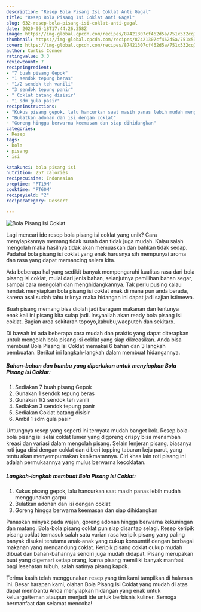 ```yaml
---
description: "Resep Bola Pisang Isi Coklat Anti Gagal"
title: "Resep Bola Pisang Isi Coklat Anti Gagal"
slug: 632-resep-bola-pisang-isi-coklat-anti-gagal
date: 2020-06-18T17:44:26.358Z
image: https://img-global.cpcdn.com/recipes/87421307cf462d5a/751x532cq70/bola-pisang-isi-coklat-foto-resep-utama.jpg
thumbnail: https://img-global.cpcdn.com/recipes/87421307cf462d5a/751x532cq70/bola-pisang-isi-coklat-foto-resep-utama.jpg
cover: https://img-global.cpcdn.com/recipes/87421307cf462d5a/751x532cq70/bola-pisang-isi-coklat-foto-resep-utama.jpg
author: Curtis Conner
ratingvalue: 3.3
reviewcount: 7
recipeingredient:
- "7 buah pisang Gepok"
- "1 sendok tepung beras"
- "1/2 sendok teh vanili"
- "3 sendok tepung panir"
- " Coklat batang disisir"
- "1 sdm gula pasir"
recipeinstructions:
- "Kukus pisang gepok, lalu hancurkan saat masih panas lebih mudah menggunakan garpu"
- "Bulatkan adonan dan isi dengan coklat"
- "Goreng hingga berwarna keemasan dan siap dihidangkan"
categories:
- Resep
tags:
- bola
- pisang
- isi

katakunci: bola pisang isi 
nutrition: 257 calories
recipecuisine: Indonesian
preptime: "PT19M"
cooktime: "PT60M"
recipeyield: "2"
recipecategory: Dessert

---
```



![Bola Pisang Isi Coklat](https://img-global.cpcdn.com/recipes/87421307cf462d5a/751x532cq70/bola-pisang-isi-coklat-foto-resep-utama.jpg)

Lagi mencari ide resep bola pisang isi coklat yang unik? Cara menyiapkannya memang tidak susah dan tidak juga mudah. Kalau salah mengolah maka hasilnya tidak akan memuaskan dan bahkan tidak sedap. Padahal bola pisang isi coklat yang enak harusnya sih mempunyai aroma dan rasa yang dapat memancing selera kita.

Ada beberapa hal yang sedikit banyak mempengaruhi kualitas rasa dari bola pisang isi coklat, mulai dari jenis bahan, selanjutnya pemilihan bahan segar, sampai cara mengolah dan menghidangkannya. Tak perlu pusing kalau hendak menyiapkan bola pisang isi coklat enak di mana pun anda berada, karena asal sudah tahu triknya maka hidangan ini dapat jadi sajian istimewa.

Buah pisang memang bisa diolah jadi beragam makanan dan tentunya enak.kali ini pisang kita sulap jadi. Insyaallah akan ready bola pisang isi coklat. Bagian area sekitaran topoyo,kabubu,waeputeh dan sekitarx.


Di bawah ini ada beberapa cara mudah dan praktis yang dapat diterapkan untuk mengolah bola pisang isi coklat yang siap dikreasikan. Anda bisa membuat Bola Pisang Isi Coklat memakai 6 bahan dan 3 langkah pembuatan. Berikut ini langkah-langkah dalam membuat hidangannya.

<!--inarticleads1-->

##### Bahan-bahan dan bumbu yang diperlukan untuk menyiapkan Bola Pisang Isi Coklat:

1. Sediakan 7 buah pisang Gepok
1. Gunakan 1 sendok tepung beras
1. Gunakan 1/2 sendok teh vanili
1. Sediakan 3 sendok tepung panir
1. Sediakan  Coklat batang disisir
1. Ambil 1 sdm gula pasir


Untungnya resep yang seperti ini ternyata mudah banget kok. Resep bola-bola pisang isi selai coklat lumer yang digoreng crispy bisa menambah kreasi dan variasi dalam mengolah pisang. Selain lenjeran pisang, biasanya roti juga diisi dengan coklat dan diberi topping taburan keju parut, yang tentu akan menyempurnakan kenikmatannya. Ciri khas lain roti pisang ini adalah permukaannya yang mulus berwarna kecoklatan. 

<!--inarticleads2-->

##### Langkah-langkah membuat Bola Pisang Isi Coklat:

1. Kukus pisang gepok, lalu hancurkan saat masih panas lebih mudah menggunakan garpu
1. Bulatkan adonan dan isi dengan coklat
1. Goreng hingga berwarna keemasan dan siap dihidangkan


Panaskan minyak pada wajan, goreng adonan hingga berwarna kekuningan dan matang. Bola-bola pisang coklat pun siap disantap selagi. Resep keripik pisang coklat termasuk salah satu varian rasa keripik pisang yang paling banyak disukai terutama anak-anak yang cukup konsumtif dengan berbagai makanan yang mengandung coklat. Keripik pisang coklat cukup mudah dibuat dan bahan-bahannya sendiri juga mudah didapat. Pisang merupakan buat yang digemari setiap orang, karna pisang memiliki banyak manfaat bagi lesehatan tubuh, salah satinya pisang kapok. 

Terima kasih telah menggunakan resep yang tim kami tampilkan di halaman ini. Besar harapan kami, olahan Bola Pisang Isi Coklat yang mudah di atas dapat membantu Anda menyiapkan hidangan yang enak untuk keluarga/teman ataupun menjadi ide untuk berbisnis kuliner. Semoga bermanfaat dan selamat mencoba!
